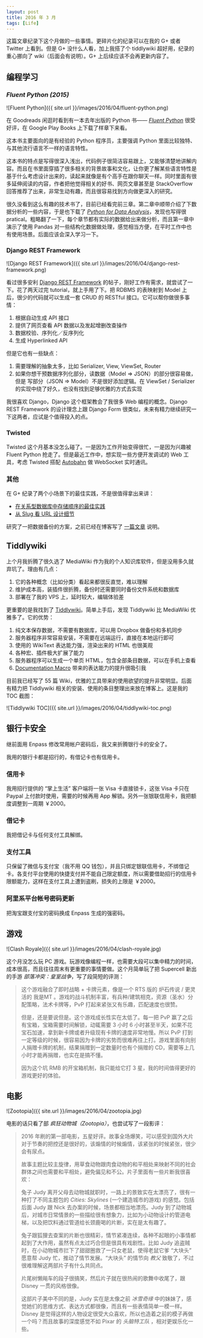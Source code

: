 ```yaml
---
layout: post
title: 2016 年 3 月
tags: [Life]
---
```


这篇文章纪录下这个月做的一些事情。更碎片化的纪录可以在我的 G+ 或者 Twitter 上看到。但是 G+ 没什么人看，加上我搭了个 tiddlywiki 超好用，纪录的重心挪向了 wiki（后面会有说明）。G+ 上后续应该不会再更新内容了。

<!--more-->

## 编程学习

### _Fluent Python (2015)_

![Fluent Python]({{ site.url }}/images/2016/04/fluent-python.png)

在 Goodreads 闲逛时看到有一本去年出版的 Python 书—— [_Fluent Python_][fluent-python] 很受好评，在 Google Play Books 上下载了样章下来看。

这本书主要面向的是有经验的 Python 程序员，主要强调 Python 里面比较独特、与其他流行语言不一样的语言特性。

这本书的特点是写得很深入浅出，代码例子很简洁容易跟上，又能够清楚地讲解内容。而且在书里面穿插了很多相关的背景故事和文化，让你更了解某些语言特性是基于什么考虑设计出来的，读起来就像是有个高手在跟你聊天一样。同时里面有很多延伸阅读的内容，作者把他觉得相关的好书、网页文章甚至是 StackOverflow 回答推荐了出来，非常生动有趣，而且很容易找到方向做更深入的研究。

很久没看到这么有趣的技术书了，目前已经看完前三章。第二章中顺带介绍了下数据分析的一些内容，于是也下载了 [_Python for Data Analysis_][python-for-data-analysis]，发现也写得很 pratical。粗略翻了一下，每个章节都有实际的数据给出来做分析，而且第一章中演示了使用 Pandas 对一些结构化数据做处理，感觉相当方便，在平时工作中也有使用场景。后面应该会深入学习一下。

[fluent-python]: http://shop.oreilly.com/product/0636920032519.do
[python-for-data-analysis]: shop.oreilly.com/product/0636920023784.do

### Django REST Framework

![Django REST Framework]({{ site.url }}/images/2016/04/django-rest-framework.png)

看过很多安利 [Django REST Framework][django-rest-framework] 的帖子，刚好工作有需求，就尝试了一下。花了两天过完 tutorial，就上手用了下。把 RDBMS 的表映射到 Model 上后，很少的代码就可以生成一套 CRUD 的 RESTful 接口。它可以帮你做很多事情：

1. 根据自动生成 API 接口
2. 提供了网页查看 API 数据以及发起增删改查操作
3. 数据校验、序列化／反序列化
4. 生成 Hyperlinked API

但是它也有一些缺点：

1. 需要理解的抽象太多，比如 Serializer, View, ViewSet, Router
2. 如果你想干预数据序列化部分，读数据（Model => JSON）的部分很容易做，但是 写部分（JSON => Model）不是很好添加逻辑。在 ViewSet / Serializer 的实现中绕了好久，也没有找到足够优雅的方式去实现

我很喜欢 Django，Django 这个框架教会了我很多 Web 编程的概念。Django REST Framework 的设计理念上跟 Django Form 很类似，未来有精力继续研究一下这两者，应试是个值得投入的点。

[django-rest-framework]: http://www.django-rest-framework.org/

### Twisted

Twisted 这个月基本没怎么碰了。一是因为工作开始变得很忙，一是因为兴趣被 Fluent Python 抢走了。但是最近工作中，想实现一些方便开发调试的 Web 工具，考虑 Twisted 搭配 [Autobahn][autobahn] 做 WebSocket 实时通讯。

[autobahn]: http://autobahn.ws/python/index.html

### 其他

在 G+ 纪录了两个小场景下的最佳实践，不是很值得拿出来讲：

* [在关系型数据库中存储顺序的最佳实践][best-practice-1]
* [从 Slug 看 URL 设计细节][best-practice-2]

研究了一把数据备份的方案，之前已经在博客写了 [一篇文章][data-backup] 说明。

[best-practice-1]: https://plus.google.com/+ZhihengLin/posts/QgVEEHZfRd7
[best-practice-2]: https://plus.google.com/+ZhihengLin/posts/bgkY8gThEAy
[data-backup]: http://blog.onlyice.net/data-backup/

## Tiddlywiki

上个月我折腾了很久选了 MediaWiki 作为我的个人知识库软件，但是没用多久就弃坑了。理由有几点：

1. 它的各种概念（比如分类）看起来都很反直觉，难以理解
2. 维护成本高，装插件很折腾，备份时还需要同时备份文件系统和数据库
3. 部署在了我的 VPS 上，延时较大，编辑体验差

更重要的是我找到了 [Tiddlywiki][tiddlywiki]。简单上手后，发现 Tiddlywiki 比 MediaWiki 优雅多了。它的优势：

1. 纯文本保存数据，不需要有数据库，可以用 Dropbox 做备份和多机同步
2. 服务器程序非常容易安装，不需要在远端运行，直接在本地运行即可
3. 使用的 WikiText 表达能力强，渲染出来的 HTML 也很美观
4. 各种宏、插件极大扩展了能力
5. 服务器程序可以生成一个单页 HTML，包含全部条目数据，可以在手机上查看
6. [Documentation Macro][macro] 带来的表达能力的提升很吸引我

目前我已经写了 55 篇 Wiki，优雅的工具带来的使用欲望的提升非常明显。后面有精力把 Tiddlywiki 相关的安装、使用的条目整理出来放在博客上。这是我的 TOC 截图：

![Tiddlywiki TOC]({{ site.url }}/images/2016/04/tiddlywiki-toc.png)

[tiddlywiki]: http://tiddlywiki.com/
[macro]: http://tiddlywiki.com/static/Documentation%2520Macros.html

## 银行卡安全

继前面用 Enpass 修改常用帐户密码后，我又来折腾银行卡的安全了。

我用的银行卡都是招行的，有借记卡也有信用卡。

### 信用卡

我用招行提供的 “掌上生活” 客户端将一张 Visa 卡直接锁卡，这张 Visa 卡只在 Paypal 上付款时使用，需要的时候再用 App 解锁。另外一张银联信用卡，我把额度调整到一周期 ￥2000。

### 借记卡

我把借记卡与任何支付工具解绑。

### 支付工具

只保留了微信与支付宝（我不用 QQ 钱包），并且只绑定银联信用卡，不绑借记卡。各支付平台使用的快捷支付并不能自己限定额度，所以需要借助招行的信用卡限额能力，这样在支付工具上遭到盗刷，损失的上限是 ￥2000。

### 阿里系平台帐号密码更新

把淘宝跟支付宝的密码换成 Enpass 生成的强密码。﻿

## 游戏

![Clash Royale]({{ site.url }}/images/2016/04/clash-royale.jpg)

这个月没怎么玩 PC 游戏。玩游戏像编程一样，也需要大段可以集中精力的时间，成本很高，而且往往周末有更重要的事情要做。这个月简单玩了把 Supercell 新出的手游 _部落冲突：皇室战争_，写了段简短的评测：

> 这个游戏融合了即时战略 + 卡牌元素，像是一个 RTS 版的 炉石传说 / 更灵活的 我是MT 。游戏的战斗机制丰富，有兵种/建筑相克，资源（圣水）分配策略，法术卡牌等，PvP 打起来紧张又有乐趣，匹配速度也很赞。
>
> 但是，还是要说但是。这个游戏成长性实在太低了。每一把 PvP 赢了之后有宝箱，宝箱需要时间解锁，动辄需要 3 小时 6 小时甚至半天，如果不花宝石加速，拿到新卡牌或者升级现有卡牌的速度非常地慢。所以 PvP 打到一定等级的时候，很容易因为卡牌的劣势而很难再往上打。游戏里面有向别人捐赠卡牌的机制，结果捐赠到一定数量时也有个捐赠的 CD，需要等上几小时才能再捐赠，也实在是搞不懂。
>
> 因为这个坑 RMB 的开宝箱机制，我只能给它打 3 星，我的时间值得更好的游戏更好的体验。﻿

## 电影

![Zootopia]({{ site.url }}/images/2016/04/zootopia.jpg)

电影的话只看了部 _疯狂动物城（Zootopia）_，也尝试写了一段影评：

> 2016 年刷的第一部电影，五星好评。故事全场爆笑，可以感受到国外大片对于节奏的把控还是很好的，该煽情的时候煽情，该紧张的时候紧张，很少会有尿点。
>
> 故事主题比较主旋律，用草食动物跟肉食动物的和平相处来映射不同的社会群体之间也需要和平相处，避免偏见和不公。片子里面有一些片断我很喜欢：
>
> 兔子 Judy 离开父母去动物城就职时，一路上的景致实在太漂亮了，很有一种打了不同主题包的 _Cities: Skylines_ (一个建造城市的游戏) 的感觉。包括后面 Judy 跟 Nick 去办案的时候，场景都相当地漂亮。Judy 到了动物城后，对城市日常情景的一些描绘很有想象力，比如为小动物设计的管道电梯，以及把饮料通过管道给长颈鹿喝的片断，实在是太有趣了。
>
> 兔子跟狐狸去查案的片断也很精彩，情节紧凑连续，各种不起眼的小事情都起到了大作用，虽然有点太过巧合但是很具有戏剧性。比如 Judy 追盗贼时，在小动物城市拦下了甜甜圈救了一只女老鼠，使得老鼠它爹 “大块头” 愿意帮 Judy 忙，推动了情节发展。“大块头” 的情节向 _教父_ 致敬了，不过很难理解这两部片子有什么共同点。
>
> 片尾树懒飚车的段子很搞笑，然后片子就在很热闹的歌舞中收尾了，跟 Disney 一贯的风格很像。
>
> 这部片子美中不同的是，Judy 实在是太像之前 _冰雪奇缘_ 中的妹妹了，感觉她们的思维方式、表达方式都很像，而且有一些表情简单一模一样。Disney 是觉得这样的人物设定很受大众喜欢，所以也造着之前的模子再做一个吗？而且故事的深度感觉不如 Pixar 的 _头脑特工队_ ，相对更娱乐化一些。
